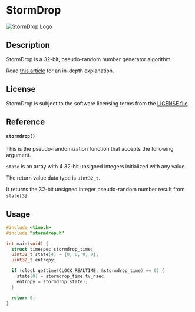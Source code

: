 # StormDrop
![StormDrop Logo](https://repository-images.githubusercontent.com/743602480/14910e7c-11ea-4615-ab60-b7e44cf217ef)

## Description
StormDrop is a 32-bit, pseudo-random number generator algorithm.

Read [this article](https://medium.com/@williamstaffordparsons/stormdrop-is-a-new-32-bit-prng-that-passes-statistical-tests-with-efficient-resource-usage-59b6d6d9c1a8) for an in-depth explanation.

## License
StormDrop is subject to the software licensing terms from the [LICENSE file](https://github.com/williamstaffordparsons/stormdrop/blob/master/LICENSE).

## Reference
#### `stormdrop()`
This is the pseudo-randomization function that accepts the following argument.

`state` is an array with 4 32-bit unsigned integers initialized with any value.

The return value data type is `uint32_t`.

It returns the 32-bit unsigned integer pseudo-random number result from `state[3]`.

## Usage
``` c
#include <time.h>
#include "stormdrop.h"

int main(void) {
  struct timespec stormdrop_time;
  uint32_t state[4] = {0, 0, 0, 0};
  uint32_t entropy;

  if (clock_gettime(CLOCK_REALTIME, &stormdrop_time) == 0) {
    state[0] = stormdrop_time.tv_nsec;
    entropy = stormdrop(state);
  }

  return 0;
}
```
